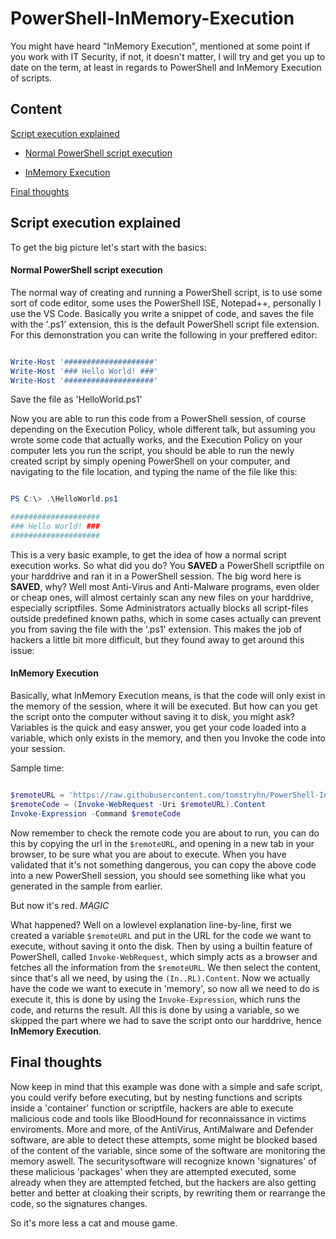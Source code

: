 # PowerShell-InMemory-Execution

You might have heard "InMemory Execution", mentioned at some point if you work with IT Security, if not, it doesn't matter, I will try and get you up to date on the term, at least in regards to PowerShell and InMemory Execution of scripts. 


## Content

[Script execution explained](#script-execution-explained)

- [Normal PowerShell script execution](#normal-powershell-script-execution)

- [InMemory Execution](#inmemory-execution)

[Final thoughts](#final-thoughts)


## Script execution explained

To get the big picture let's start with the basics:

#### Normal PowerShell script execution

The normal way of creating and running a PowerShell script, is to use some sort of code editor, some uses the PowerShell ISE, Notepad++, personally I use the VS Code. Basically you write a snippet of code, and saves the file with the '.ps1' extension, this is the default PowerShell script file extension. For this demonstration you can write the following in your preffered editor:

```PowerShell

Write-Host '####################'
Write-Host '### Hello World! ###'
Write-Host '####################'

```

Save the file as 'HelloWorld.ps1'

Now you are able to run this code from a PowerShell session, of course depending on the Execution Policy, whole different talk, but assuming you wrote some code that actually works, and the Execution Policy on your computer lets you run the script, you should be able to run the newly created script by simply opening PowerShell on your computer, and navigating to the file location, and typing the name of the file like this:

```PowerShell

PS C:\> .\HelloWorld.ps1

####################
### Hello World! ###
####################

```

This is a very basic example, to get the idea of how a normal script execution works. So what did you do? You **SAVED** a PowerShell scriptfile on your harddrive and ran it in a PowerShell session. The big word here is **SAVED**, why? Well most Anti-Virus and Anti-Malware programs, even older or cheap ones, will almost certainly scan any new files on your harddrive, especially scriptfiles. Some Administrators actually blocks all script-files outside predefined known paths, which in some cases actually can prevent you from saving the file with the '.ps1' extension. This makes the job of hackers a little bit more difficult, but they found away to get around this issue:

#### InMemory Execution

Basically, what InMemory Execution means, is that the code will only exist in the memory of the session, where it will be executed. But how can you get the script onto the computer without saving it to disk, you might ask? Variables is the quick and easy answer, you get your code loaded into a variable, which only exists in the memory, and then you Invoke the code into your session.

Sample time:

```PowerShell

$remoteURL = 'https://raw.githubusercontent.com/tomstryhn/PowerShell-InMemory-Execution/main/codesamples/VeryFriendlyCode.ps1'       
$remoteCode = (Invoke-WebRequest -Uri $remoteURL).Content  
Invoke-Expression -Command $remoteCode

```

Now remember to check the remote code you are about to run, you can do this by copying the url in the `$remoteURL`, and opening in a new tab in your browser, to be sure what you are about to execute. When you have validated that it's not something dangerous, you can copy the above code into a new PowerShell session, you should see something like what you generated in the sample from earlier.

But now it's red. *MAGIC*

What happened? Well on a lowlevel explanation line-by-line, first we created a variable `$remoteURL` and put in the URL for the code we want to execute, without saving it onto the disk. Then by using a builtin feature of PowerShell, called `Invoke-WebRequest`, which simply acts as a browser and fetches all the information from the `$remoteURL`. We then select the content, since that's all we need, by using the `(In..RL).Content`. Now we actually have the code we want to execute in 'memory', so now all we need to do is execute it, this is done by using the `Invoke-Expression`, which runs the code, and returns the result. All this is done by using a variable, so we skipped the part where we had to save the script onto our harddrive, hence **InMemory Execution**.

## Final thoughts

Now keep in mind that this example was done with a simple and safe script, you could verify before executing, but by nesting functions and scripts inside a 'container' function or scriptfile, hackers are able to execute malicious code and tools like BloodHound for reconnaissance in victims enviroments. More and more, of the AntiVirus, AntiMalware and Defender software, are able to detect these attempts, some might be blocked based of the content of the variable, since some of the software are monitoring the memory aswell. The securitysoftware will recognize known 'signatures' of these malicious 'packages' when they are attempted executed, some already when they are attempted fetched, but the hackers are also getting better and better at cloaking their scripts, by rewriting them or rearrange the code, so the signatures changes.

So it's more less a cat and mouse game.


